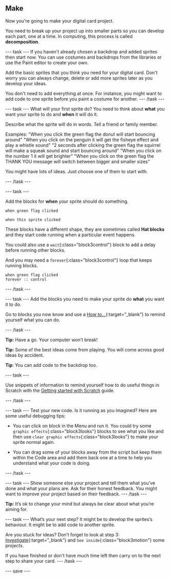 ## Make
Now you're going to make your digital card project. 

You need to break up your project up into smaller parts so you can develop each part, one at a time. In computing, this process is called **decomposition**.

--- task ---
If you haven't already chosen a backdrop and added sprites then start now. You can use costumes and backdrops from the libraries or use the Paint editor to create your own. 

Add the basic sprites that you think you need for your digital card. Don't worry you can always change, delete or add more sprites later as you develop your ideas. 

You don't need to add everything at once. For instance, you might want to add code to one sprite before you paint a costume for another. 
--- /task ---

--- task ---
What will your first sprite do? You need to think about **what** you want your sprite to do and **when** it will do it. 

Describe what the sprite will do in words. Tell a friend or family member.

Examples:
"When you click the green flag the donut will start bouncing around"
"When you click on the penguin it will get the fisheye effect and play a whistle sound"
"2 seconds after clicking the green flag the squirrel will make a squeak sound and start bouncing around"
"When you click on the number 1 it will get brighter"
"When you click on the green flag the THANK YOU message will switch between bigger and smaller sizes"

You might have lots of ideas. Just choose one of them to start with.

--- /task ---

--- task ---

Add the blocks for **when** your sprite should do something. 

```blocks3
when green flag clicked

when this sprite clicked

```

These blocks have a different shape, they are sometimes called **Hat blocks** and they start code running when a particular event happens. 

You could also use a `wait`{:class="block3control"} block to add a delay before running other blocks.

And you may need a `forever`{:class="block3control"} loop that keeps running blocks.

```blocks3
when green flag clicked
forever :: control
```
--- /task ---

--- task ---
Add the blocks you need to make your sprite do **what** you want it to do. 

Go to blocks you now know and use a [How to...](https://learning-admin.raspberrypi.org/en/projects/digital-card/4){:target=”_blank”} to remind yourself what you can do.

--- /task ---

**Tip:** Have a go. Your computer won’t break!

**Tip:** Some of the best ideas come from playing. You will come across good ideas by accident.

**Tip**: You can add code to the backdrop too.

--- task ---

Use snippets of information to remind yourself how to do useful things in Scratch with the [Getting started with Scratch](https://learning-admin.raspberrypi.org/en/projects/getting-started-scratch) guide.

--- /task ---

--- task ---
Test your new code. Is it running as you imagined? Here are some useful debugging tips:

+ You can click on block in the Menu and run it. You could try some `graphic effects`{:class="block3looks"} blocks to see what you like and then use `clear graphic effects`{:class="block3looks"} to make your sprite normal again.

+ You can drag some of your blocks away from the script but keep them within the Code area and add them back one at a time to help you understand what your code is doing.

--- /task ---

--- task ---
Show someone else your project and tell them what you’ve done and what your plans are. Ask for their honest feedback. You might want to improve your project based on their feedback.
--- /task ---

**Tip:** It’s ok to change your mind but always be clear about what you’re aiming for.

--- task ---
What’s your next step? It might be to develop the sprites’s behaviour. It might be to add code to another sprite. 

Are you stuck for ideas? Don’t forget to look at step 3: [Investigate](https://learning-admin.raspberrypi.org/en/projects/digital-card/2){:target=”_blank”} and `See inside`{:class="block3motion"} some projects.

If you have finished or don't have much time left then carry on to the next step to share your card.
--- /task ---

--- save ---
